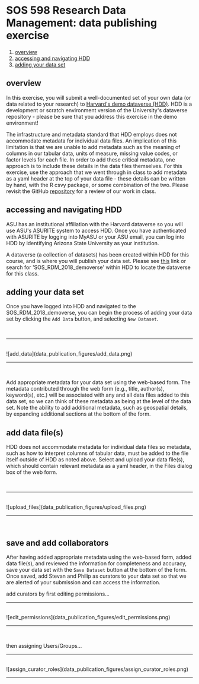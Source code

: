 # SOS 598 Research Data Management: data publishing exercise

1. [overview](https://github.com/SOS598-RDM/assignment_submission_workflow/blob/master/data_publication_exercise.md#overview)
2. [accessing and navigating HDD](https://github.com/SOS598-RDM/assignment_submission_workflow/blob/master/data_publication_exercise.md#accessing-and-navigating-hdd)
3. [adding your data set](https://github.com/SOS598-RDM/assignment_submission_workflow/blob/master/data_publication_exercise.md#adding-your-data-set)


## overview

In this exercise, you will submit a well-documented set of your own data (or data related to your research) to [Harvard's demo dataverse (HDD)](https://demo.dataverse.org/). HDD is a development or scratch environment version of the University's dataverse repository - please be sure that you address this exercise in the demo environment!

The infrastructure and metadata standard that HDD employs does not accommodate metadata for individual data files. An implication of this limitation is that we are unable to add metadata such as the meaning of columns in our tabular data, units of measure, missing value codes, or factor levels for each file. In order to add these critical metadata, one approach is to include these details in the data files themselves. For this exercise, use the approach that we went through in class to add metadata as a yaml header at the top of your data file - these details can be written by hand, with the R csvy package, or some combination of the two. Please revisit the GitHub [repository](https://github.com/SOS598-RDM/rdm-lecture-metadata) for a review of our work in class. 


## accessing and navigating HDD

ASU has an institutional affiliation with the Harvard dataverse so you will use ASU's ASURITE system to access HDD. Once you have authenticated with ASURITE by logging into MyASU or your ASU email, you can log into HDD by identifying Arizona State University as your institution.

A dataverse (a collection of datasets) has been created within HDD for this course, and is where you will publish your data set. Please see [this](https://demo.dataverse.org/dataverse/RDM_2018) link or search for 'SOS\_RDM\_2018\_demoverse' within HDD to locate the dataverse for this class.


## adding your data set

Once you have logged into HDD and navigated to the SOS\_RDM\_2018\_demoverse, you can begin the process of adding your data set by clicking the `Add Data` button, and selecting `New Dataset`.

<br>
<hr>
<br>
![add_data](data_publication_figures/add_data.png)
<br>
<hr>
<br>

Add appropriate metadata for your data set using the web-based form. The metadata contributed through the web form (e.g., title, author(s), keyword(s), etc.) will be associated with any and all data files added to this data set, so we can think of these metadata as being at the level of the data set. Note the ability to add additional metadata, such as geospatial details, by expanding additional sections at the bottom of the form.


## add data file(s)

HDD does not accommodate metadata for individual data files so metadata, such as how to interpret columns of tabular data, must be added to the file itself outside of HDD as noted above. Select and upload your data file(s), which should contain relevant metadata as a yaml header, in the Files dialog box of the web form.

<br>
<hr>
<br>
![upload_files](data_publication_figures/upload_files.png)
<br>
<hr>
<br>


## save and add collaborators

After having added appropriate metadata using the web-based form, added data file(s), and reviewed the information for completeness and accuracy, save your data set with the `Save Dataset` button at the bottom of the form. Once saved, add Stevan and Philip as curators to your data set so that we are alerted of your submission and can access the information.

add curators by first editing permissions...
<br>
<hr>
<br>
![edit_permissions](data_publication_figures/edit_permissions.png)
<br>
<hr>
<br>

then assigning Users/Groups...
<br>
<hr>
<br>
![assign_curator_roles](data_publication_figures/assign_curator_roles.png)
<br>
<hr>
<br>
